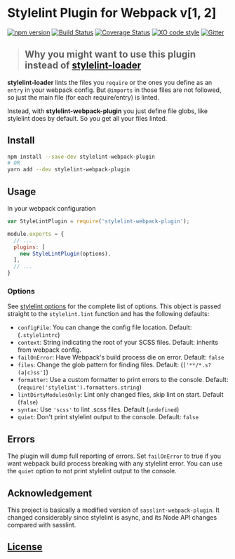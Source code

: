 # Stylelint Plugin for Webpack v[1, 2]
[![npm version](https://badge.fury.io/js/stylelint-webpack-plugin.svg)](https://badge.fury.io/js/stylelint-webpack-plugin)
[![Build Status](https://travis-ci.org/vieron/stylelint-webpack-plugin.svg?branch=master)](https://travis-ci.org/vieron/stylelint-webpack-plugin)
[![Coverage Status](https://coveralls.io/repos/github/vieron/stylelint-webpack-plugin/badge.svg?branch=master)](https://coveralls.io/github/vieron/stylelint-webpack-plugin?branch=master)
[![XO code style](https://img.shields.io/badge/code_style-XO-5ed9c7.svg)](https://github.com/sindresorhus/xo)
[![Gitter](https://badges.gitter.im/stylelint-webpack-plugin/Lobby.svg)](https://gitter.im/stylelint-webpack-plugin/Lobby?utm_source=badge&utm_medium=badge&utm_campaign=pr-badge)

> ## Why you might want to use this plugin instead of [stylelint-loader](https://github.com/adrianhall/stylelint-loader)

**stylelint-loader** lints the files you `require` or the ones you define as an `entry` in your webpack config. But `@imports` in those files are not followed, so just the main file (for each require/entry) is linted.

Instead, with **stylelint-webpack-plugin** you just define file globs, like stylelint does by default. So you get all your files linted.


## Install

```bash
npm install --save-dev stylelint-webpack-plugin
# OR
yarn add --dev stylelint-webpack-plugin
```

## Usage

In your webpack configuration

```js
var StyleLintPlugin = require('stylelint-webpack-plugin');

module.exports = {
  // ...
  plugins: [
    new StyleLintPlugin(options),
  ],
  // ...
}
```

### Options

See [stylelint options](http://stylelint.io/user-guide/node-api/#options) for the complete list of options. This object is passed straight to the `stylelint.lint` function and has the following defaults:

* `configFile`: You can change the config file location. Default: (`.stylelintrc`)
* `context`: String indicating the root of your SCSS files. Default: inherits from webpack config.
* `failOnError`: Have Webpack's build process die on error. Default: `false`
* `files`: Change the glob pattern for finding files. Default: (`['**/*.s?(a|c)ss']`)
* `formatter`: Use a custom formatter to print errors to the console. Default: (`require('stylelint').formatters.string`)
* `lintDirtyModulesOnly`: Lint only changed files, skip lint on start. Default (`false`)
* `syntax`: Use `'scss'` to lint .scss files. Default (`undefined`)
* `quiet`: Don't print stylelint output to the console. Default: `false`

## Errors

The plugin will dump full reporting of errors.
Set `failOnError` to true if you want webpack build process breaking with any stylelint error.
You can use the `quiet` option to not print stylelint output to the console.


## Acknowledgement

This project is basically a modified version of `sasslint-webpack-plugin`. It changed considerably
since stylelint is async, and its Node API changes compared with sasslint.

## [License](LICENSE)
